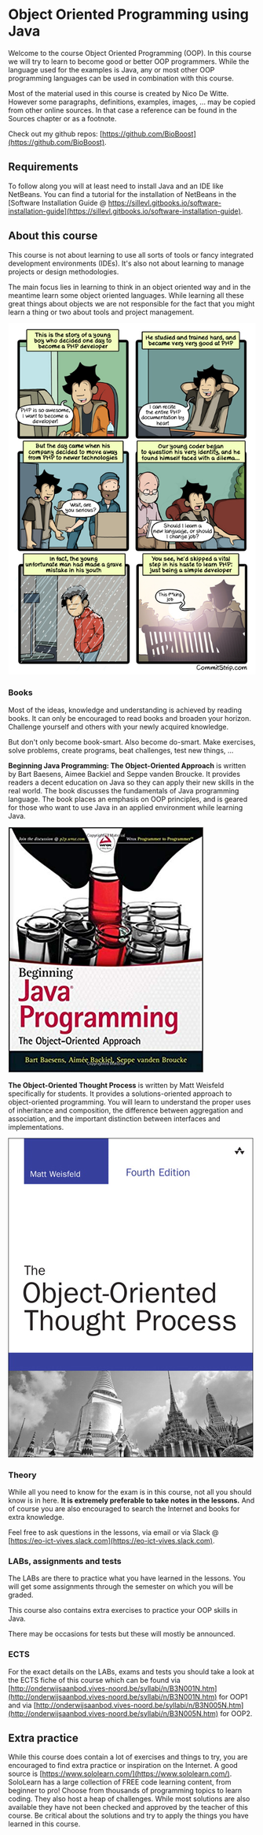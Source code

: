 # Object Oriented Programming using Java

Welcome to the course Object Oriented Programming (OOP). In this course we will try to learn to become good or better OOP programmers. While the language used for the examples is Java, any or most other OOP programming languages can be used in combination with this course.

Most of the material used in this course is created by Nico De Witte. However some paragraphs, definitions, examples, images, ... may be copied from other online sources. In that case a reference can be found in the Sources chapter or as a footnote.

Check out my github repos: [https://github.com/BioBoost](https://github.com/BioBoost).

## Requirements

To follow along you will at least need to install Java and an IDE like NetBeans. You can find a tutorial for the installation of NetBeans in the [Software Installation Guide @ https://sillevl.gitbooks.io/software-installation-guide](https://sillevl.gitbooks.io/software-installation-guide).

## About this course

This course is not about learning to use all sorts of tools or fancy integrated development environments (IDEs). It's also not about learning to manage projects or design methodologies.

The main focus lies in learning to think in an object oriented way and in the meantime learn some object oriented languages. While learning all these great things about objects we are not responsible for the fact that you might learn a thing or two about tools and project management.

![CommitStrip - The mistakes of youth](img/commitstrip.jpg)

### Books

Most of the ideas, knowledge and understanding is achieved by reading books. It can only be encouraged to read books and broaden your horizon. Challenge yourself and others with your newly acquired knowledge.

But don't only become book-smart. Also become do-smart. Make exercises, solve problems, create programs, beat challenges, test new things, ...

**Beginning Java Programming: The Object-Oriented Approach** is written by Bart Baesens, Aimee Backiel and Seppe vanden Broucke. It provides readers a decent education on Java so they can apply their new skills in the real world. The book discusses the fundamentals of Java programming language. The book places an emphasis on OOP principles, and is geared for those who want to use Java in an applied environment while learning Java.

![Beginning Java Programming: The Object-Oriented Approach by Bart Baesens, Aimee Backiel and Seppe vanden Broucke](img/beginning_java_programming.jpg)

**The Object-Oriented Thought Process** is written by Matt Weisfeld specifically for students. It provides a solutions-oriented approach to object-oriented programming. You will learn to understand the proper uses of inheritance and composition, the difference between aggregation and association, and the important distinction between interfaces and implementations.

![The Object-Oriented Thought Process by Matt Weisfeld](img/ootp_java.jpg)

### Theory

While all you need to know for the exam is in this course, not all you should know is in here. **It is extremely preferable to take notes in the lessons.** And of course you are also encouraged to search the Internet and books for extra knowledge.

Feel free to ask questions in the lessons, via email or via Slack @ [https://eo-ict-vives.slack.com](https://eo-ict-vives.slack.com).

### LABs, assignments and tests

The LABs are there to practice what you have learned in the lessons. You will get some assignments through the semester on which you will be graded.

This course also contains extra exercises to practice your OOP skills in Java.

There may be occasions for tests but these will mostly be announced.

### ECTS

For the exact details on the LABs, exams and tests you should take a look at the ECTS fiche of this course which can be found via [http://onderwijsaanbod.vives-noord.be/syllabi/n/B3N001N.htm](http://onderwijsaanbod.vives-noord.be/syllabi/n/B3N001N.htm) for OOP1 and via [http://onderwijsaanbod.vives-noord.be/syllabi/n/B3N005N.htm](http://onderwijsaanbod.vives-noord.be/syllabi/n/B3N005N.htm) for OOP2.

## Extra practice

While this course does contain a lot of exercises and things to try, you are encouraged to find extra practice or inspiration on the Internet. A good source is [https://www.sololearn.com/](https://www.sololearn.com/). SoloLearn has a large collection of FREE code learning content, from beginner to pro! Choose from thousands of programming topics to learn coding. They also host a heap of challenges. While most solutions are also available they have not been checked and approved by the teacher of this course. Be critical about the solutions and try to apply the things you have learned in this course.
